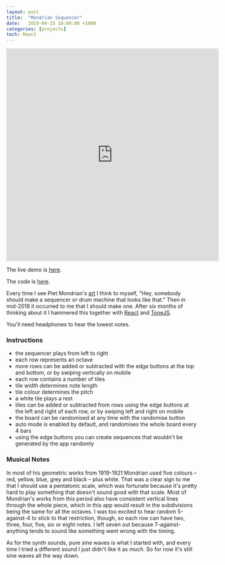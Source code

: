```yaml
---
layout: post
title:  "Mondrian Sequencer"
date:   2019-04-15 10:00:00 +1000
categories: [projects]
tech: React
---
```


<iframe width="560" height="560" src="https://www.youtube.com/embed/u7B9B6sYUC8" frameborder="0" allow="accelerometer; autoplay; encrypted-media; gyroscope; picture-in-picture" allowfullscreen></iframe>

The live demo is [here](https://ryanmonro.github.io/mondrian/).

The code is [here](https://www.github.com/ryanmonro/mondrian/).

Every time I see Piet Mondrian's [art](https://www.piet-mondrian.org/composition-number-2.jsp) I think to myself, "Hey, somebody should make a sequencer or drum machine that looks like that." Then in mid-2018 it occurred to me that I should make one. After six months of thinking about it I hammered this together with [React](https://reactjs.org/) and [ToneJS](https://tonejs.github.io).

 You'll need headphones to hear the lowest notes.

### Instructions
- the sequencer plays from left to right
- each row represents an octave
- more rows can be added or subtracted with the edge buttons at the top and bottom, or by swiping vertically on mobile
- each row contains a number of tiles
- tile width determines note length
- tile colour determines the pitch
- a white tile plays a rest
- tiles can be added or subtracted from rows using the edge buttons at the left and right of each row, or by swiping left and right on mobile
- the board can be randomised at any time with the randomise button
- auto mode is enabled by default, and randomises the whole board every 4 bars
- using the edge buttons you can create sequences that wouldn't be generated by the app randomly

### Musical Notes
In most of his geometric works from 1919-1921 Mondrian used five colours – red, yellow, blue, grey and black – plus white. That was a clear sign to me that I should use a pentatonic scale, which was fortunate because it's pretty hard to play something that doesn't sound good with that scale. Most of Mondrian's works from this period also have consistent vertical lines through the whole piece, which in this app would result in the subdivisions being the same for all the octaves. I was too excited to hear random 5-against-4 to stick to that restriction, though, so each row can have two, three, four, five, six or eight notes. I left seven out because 7-against-anything tends to sound like something went wrong with the timing.

As for the synth sounds, pure sine waves is what I started with, and every time I tried a different sound I just didn't like it as much. So for now it's still sine waves all the way down.